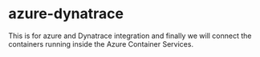 # azure-dynatrace
This is for azure and Dynatrace integration and finally we will connect the containers running inside the Azure Container Services.
